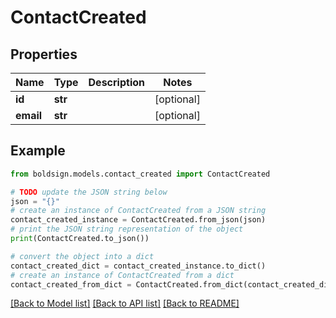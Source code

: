 # ContactCreated


## Properties

Name | Type | Description | Notes
------------ | ------------- | ------------- | -------------
**id** | **str** |  | [optional] 
**email** | **str** |  | [optional] 

## Example

```python
from boldsign.models.contact_created import ContactCreated

# TODO update the JSON string below
json = "{}"
# create an instance of ContactCreated from a JSON string
contact_created_instance = ContactCreated.from_json(json)
# print the JSON string representation of the object
print(ContactCreated.to_json())

# convert the object into a dict
contact_created_dict = contact_created_instance.to_dict()
# create an instance of ContactCreated from a dict
contact_created_from_dict = ContactCreated.from_dict(contact_created_dict)
```
[[Back to Model list]](../README.md#documentation-for-models) [[Back to API list]](../README.md#documentation-for-api-endpoints) [[Back to README]](../README.md)


